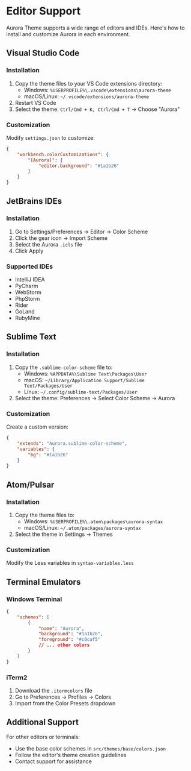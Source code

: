 # Editor Support

Aurora Theme supports a wide range of editors and IDEs. Here's how to install and customize Aurora in each environment.

## Visual Studio Code

### Installation
1. Copy the theme files to your VS Code extensions directory:
   - Windows: `%USERPROFILE%\.vscode\extensions\aurora-theme`
   - macOS/Linux: `~/.vscode/extensions/aurora-theme`
2. Restart VS Code
3. Select the theme: `Ctrl/Cmd + K, Ctrl/Cmd + T` → Choose "Aurora"

### Customization
Modify `settings.json` to customize:
```json
{
    "workbench.colorCustomizations": {
        "[Aurora]": {
            "editor.background": "#1a1b26"
        }
    }
}
```

## JetBrains IDEs

### Installation
1. Go to Settings/Preferences → Editor → Color Scheme
2. Click the gear icon → Import Scheme
3. Select the Aurora `.icls` file
4. Click Apply

### Supported IDEs
- IntelliJ IDEA
- PyCharm
- WebStorm
- PhpStorm
- Rider
- GoLand
- RubyMine

## Sublime Text

### Installation
1. Copy the `.sublime-color-scheme` file to:
   - Windows: `%APPDATA%\Sublime Text\Packages\User`
   - macOS: `~/Library/Application Support/Sublime Text/Packages/User`
   - Linux: `~/.config/sublime-text/Packages/User`
2. Select the theme: Preferences → Select Color Scheme → Aurora

### Customization
Create a custom version:
```json
{
    "extends": "Aurora.sublime-color-scheme",
    "variables": {
        "bg": "#1a1b26"
    }
}
```

## Atom/Pulsar

### Installation
1. Copy the theme files to:
   - Windows: `%USERPROFILE%\.atom\packages\aurora-syntax`
   - macOS/Linux: `~/.atom/packages/aurora-syntax`
2. Select the theme in Settings → Themes

### Customization
Modify the Less variables in `syntax-variables.less`

## Terminal Emulators

### Windows Terminal
```json
{
    "schemes": [
        {
            "name": "Aurora",
            "background": "#1a1b26",
            "foreground": "#c0caf5"
            // ... other colors
        }
    ]
}
```

### iTerm2
1. Download the `.itermcolors` file
2. Go to Preferences → Profiles → Colors
3. Import from the Color Presets dropdown

## Additional Support

For other editors or terminals:
- Use the base color schemes in `src/themes/base/colors.json`
- Follow the editor's theme creation guidelines
- Contact support for assistance

